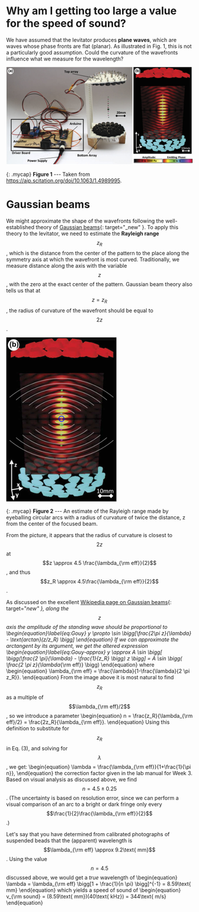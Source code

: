 # Why am I getting too large a value for the speed of sound?

We have assumed that the levitator produces  **plane waves**, which are waves whose phase fronts are flat (planar). As illustrated in Fig. 1, this is not a particularly good assumption. Could the curvature of the wavefronts influence what we measure for the wavelength?


![A figure from the paper describing our levitators](images/1.4989995.figures.online.f1.jpg)

{: .mycap}
**Figure 1** --- Taken from https://aip.scitation.org/doi/10.1063/1.4989995.


# Gaussian beams

We might approximate the shape of the wavefronts following the well-established theory of [Gaussian beams](https://en.wikipedia.org/wiki/Gaussian_beam){: target="_new" }. To apply this theory to the levitator, we need to estimate the **Rayleigh range** $$z_R$$, which is the distance from the center of the pattern to the place along the symmetry axis at which the wavefront is most curved. Traditionally, we measure distance along the axis with the variable $$z$$, with the zero at the exact center of the pattern.  Gaussian beam theory also tells us that at $$z=z_R$$, the radius of curvature of the wavefront should be equal to $$2z$$.

<p class="center" markdown="0">
  <img src='images/Gouy-with-circles2.png' alt='Gouy with circles' style='width: 300px;'>
</p>

{: .mycap}
**Figure 2** --- An estimate of the Rayleigh range made by eyeballing circular arcs with a radius of curvature of twice the distance, z from the center of the focused beam.


From the picture, it appears that the radius of curvature is closest to $$2z$$ at $$z \approx 4.5 \frac{\lambda_{\rm eff}}{2}$$, and thus $$z_R \approx 4.5\frac{\lambda_{\rm eff}}{2}$$. 

As discussed on the excellent [Wikipedia page on Gaussian beams](https://en.wikipedia.org/wiki/Gaussian_beam){: target="_new" }, along the $$z$$ axis the amplitude of the standing wave should be proportional to
\begin{equation}\label{eq:Gouy}
  y \propto \sin \bigg[\frac{2\pi z}{\lambda} - \text{arctan}(z/z_R) \bigg]
\end{equation}
If we can approximate the arctangent by its argument, we get the altered expression
\begin{equation}\label{eq:Gouy-approx}
    y \approx A \sin \bigg[ \bigg(\frac{2 \pi}{\lambda} - \frac{1}{z_R} \bigg) z \bigg]
    = A \sin \bigg( \frac{2 \pi z}{\lambda_{\rm eff}} \bigg)
\end{equation}
where
\begin{equation}
  \lambda_{\rm eff} = \frac{\lambda}{1-\frac{\lambda}{2 \pi z_R}}.
\end{equation}
From the image above it is most natural to find $$z_R$$ as a multiple of $$\lambda_{\rm eff}/2$$, so we introduce a parameter
\begin{equation}
  n = \frac{z_R}{\lambda_{\rm eff}/2} = \frac{2z_R}{\lambda_{\rm eff}}.
\end{equation}
Using this definition to substitute for $$z_R$$ in Eq. (3), and solving for $$\lambda$$, we get:
\begin{equation}
  \lambda = \frac{\lambda_{\rm eff}}{1+\frac{1}{\pi n}},
\end{equation}
the correction factor given in the lab manual for Week 3.  Based on visual analysis as discussed above, we find $$n = 4.5 \pm 0.25$$.  (The uncertainty is based on resolution error, since we can perform a visual comparison of an arc to a bright or dark fringe only every $$\frac{1}{2}\frac{\lambda_{\rm eff}}{2}$$.)

Let's say that you have determined from calibrated photographs of suspended beads that the (apparent) wavelength is $$\lambda_{\rm eff} \approx 9.2\text{ mm}$$. Using the value $$n = 4.5$$ discussed above, we would get a _true_ wavelength of
\begin{equation}
  \lambda = \lambda_{\rm eff} \bigg[1 + \frac{1}{n \pi} \bigg]^{-1} = 8.59\text{ mm}
\end{equation}
which yields a speed of sound of
\begin{equation}
  v_{\rm sound} = (8.59\text{ mm})(40\text{ kHz}) = 344\text{ m/s}
\end{equation}

<!-- To provide a rough sanity check on this analysis, if we use the uncorrected estimate of the wavelength from the expected value using $$v_{\rm sound} = 343 \text{ m/s}$$ and the drive frequency of 40 kHz, we get an estimated Rayleigh range of
\begin{equation}\label{eq:Rayleigh-range}
  z_R \approx \frac{9}{4} \times (343\text{ m/s}) (40\text{ kHz}) = 31\text{ mm}.
\end{equation}

Using the unshifted wavelength, $$\lambda = 8.575\text{ mm}$$, we get
\begin{equation}
  \lambda_{\rm eff} = 8.970\text{ mm}
\end{equation}
from which we would naively estimate the speed of sound to be
\begin{equation}
  v_{\rm naive} = (8.970\text{ mm})(40\text{ kHz}) = 359\text{ m/s}.
\end{equation}
x
-->

<!--I commented this out for now but am willing to switch back - You can use the above analysis to determine how to correct the value you measure for the wavelength to that of a plane wave from which you can easily determine the speed of sound. (Note: We are not providing you the final formula to use; you need to read and understand the above analysis to determine how to correct the value you measured for the wavelength under the assumption that you were looking at plane waves to a more honest estimate that accounts for the curvature of the wavefronts from which you may infer an accurate speed of sound.)-->
